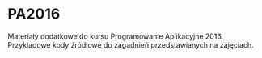 # PA2016

Materiały dodatkowe do kursu Programowanie Aplikacyjne 2016.
Przykładowe kody źródłowe do zagadnień przedstawianych na zajęciach.
